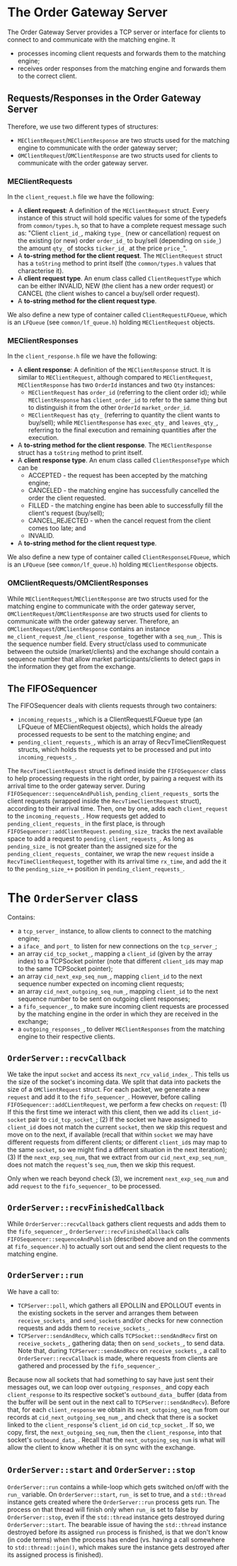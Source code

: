 # The Order Gateway Server
The Order Gateway Server provides a TCP server or interface for clients to connect to and communicate with the matching engine. It 
- processes incoming client requests and forwards them to 
the matching engine;
- receives order responses from the matching engine and forwards them to the correct client.

## Requests/Responses in the Order Gateway Server
Therefore, we use two different types of structures:
- `MEClientRequest`/`MEClientResponse` are two structs used for the matching engine to communicate with the order gateway server;
- `OMClientRequest`/`OMClientResponse` are two structs used for clients to communicate with the order gateway server.

### MEClientRequests
In the `client_request.h` file we have the following:
- A **client request**: A definition of the `MEClientRequest` struct. Every instance of this struct will hold specific values for some of the typedefs from `common/types.h`, so that to have a complete request message such as: "Client `client_id_`, making `type_` (new or cancellation) request on the existing (or new) order `order_id_` to buy/sell (depending on `side_`) the amount `qty_` of stocks `ticker_id_` at the price `price_`".
- A **to-string method for the client request**. The `MEClientRequest` struct has a `toString`  method to print itself (the `common/types.h` values that characterise it).
- A **client request type**. An enum class called `ClientRequestType` which can be either INVALID, NEW (the client has a new order request) or CANCEL (the client wishes to cancel a buy/sell order request).
- A **to-string method for the client request type**. 

We also define a new type of container called `ClientRequestLFQueue`, which is an `LFQueue` (see `common/lf_queue.h`) holding `MEClientRequest` objects.

### MEClientResponses
In the `client_response.h` file we have the following:
- A **client response**: A definition of the `MEClientResponse` struct. It is similar to `MEClientRequest`, although compared to `MEClientRequest`, `MEClientResponse` has two `OrderId` instances and two `Qty` instances:
    - `MEClientRequest` has `order_id` (referring to the client order id); while `MEClientResponse` has `client_order_id` to refer to the same thing but to distinguish it from the other `OrderId` `market_order_id`.
    - `MEClientRequest` has `qty_` (referring to quantity the client wants to buy/sell); while `MEClientResponse` has `exec_qty_` and `leaves_qty_`, referring to the final execution and remaining quantities after the execution.
- A **to-string method for the client response**. The `MEClientResponse` struct has a `toString`  method to print itself.
- A **client response type**. An enum class called `ClientResponseType` which can be 
    - ACCEPTED - the request has been accepted by the matching engine; 
    - CANCELED - the matching engine has successfully cancelled the order the  client requested.
    - FILLED - the matching engine has been able to successfully fill the client's request (buy/sell);
    - CANCEL_REJECTED - when the cancel request from the client comes too late; and 
    - INVALID.
- A **to-string method for the client request type**. 

We also define a new type of container called `ClientResponseLFQueue`, which is an `LFQueue` (see `common/lf_queue.h`) holding `MEClientResponse` objects.

### OMClientRequests/OMClientResponses
While `MEClientRequest`/`MEClientResponse` are two structs used for the matching engine to communicate with the order gateway server, `OMClientRequest`/`OMClientResponse` are two structs used for clients to communicate with the order gateway server. Therefore, an `OMClientRequest`/`OMClientResponse` contains an instance `me_client_request_`/`me_client_response_` together with a `seq_num_`. This is the sequence number field. Every struct/class used to communicate between the outside (market/clients) and the exchange should contain a sequence number that allow market participants/clients to detect gaps in the information they get from the exchange.

## The FIFOSequencer
The FIFOSequencer deals with clients requests through two containers:
- `incoming_requests_`, which is a ClientRequestLFQueue type (an LFQueue of MEClientRequest objects), which holds the already processed requests to be sent to the matching engine; and
- `pending_client_requests_`, which is an array of RecvTimeClientRequest structs, which holds the requests yet to be processed and put into `incoming_requests_`.

The `RecvTimeClientRequest` struct is defined inside the `FIFOSequencer` class to help processing requests in the right order, by pairing a request with its arrival time to the order gateway server. During `FIFOSequencer::sequenceAndPublish`, `pending_client_requests_` sorts the client requests (wrapped inside the `RecvTimeClientRequest` struct), according to their arrival time. Then, one by one, adds each `client_request` to the `incoming_requests_`. How requests get added to `pending_client_requests_` in the first place, is through `FIFOSequencer::addClientRequest`. `pending_size_` tracks the next available space to add a request to `pending_client_requests_`. As long as `pending_size_` is not greater than the assigned size for the `pending_client_requests_` container, we wrap the new `request` inside a `RecvTimeClientRequest`, together with its arrival time `rx_time`, and add the it to the `pending_size_++` position in `pending_client_requests_`.

# The `OrderServer` class
Contains:
- a `tcp_server_` instance, to allow clients to connect to the matching engine;
- a `iface_` and `port_` to listen for new connections on the `tcp_server_`;
- an array `cid_tcp_socket_`, mapping a `client_id` (given by the array index) to a TCPSocket pointer (note that different `client_id`s may map to the same TCPSocket pointer);
- an array `cid_next_exp_seq_num_`, mapping `client_id` to the next sequence number expected on incoming client requests;
- an array `cid_next_outgoing_seq_num_`, mapping `client_id` to the next sequence number to be sent on outgoing client responses;
- a `fifo_sequencer_`, to make sure incoming client requests are processed by the matching engine in the order in which they are received in the exchange;
- a `outgoing_responses_`, to deliver `MEClientResponses` from the matching engine to their respective clients.

## `OrderServer::recvCallback`
We take the input `socket` and access its `next_rcv_valid_index_`. This tells us the size of the socket's incoming data. We split that data into packets the size of a `OMClientRequest` struct. For each packet, we generate a new `request` and add it to the `fifo_sequencer_`. However, before calling `FIFOSequencer::addCLientRequest`, we perform a few checks on `request`:
(1) If this the first time we interact with this client, then we add its `client_id`-`socket` pair to `cid_tcp_socket_`;
(2) If the socket we have assigned to `client_id` does not match the current `socket`, then we skip this request and move on to the next, if available (recall that within `socket` we may have different requests from different clients; or different `client_id`s may map to the same `socket`, so we might find a different situation in the next iteration);
(3) If the `next_exp_seq_num`, that we extract from our `cid_next_exp_seq_num_` does not match the `request`'s `seq_num`, then we skip this request.

Only when we reach beyond check (3), we increment `next_exp_seq_num` and add `request` to the `fifo_sequencer_` to be processed.

## `OrderServer::recvFinishedCallback`
While `OrderServer::recvCallback` gathers client requests and adds them to the `fifo_sequencer_`, `OrderServer::recvFinishedCallback` calls  `FIFOSequencer::sequenceAndPublish` (described above and on the comments at `fifo_sequencer.h`) to actually sort out and send the client requests to the matching engine.

## `OrderServer::run`
We have a call to:
- `TCPServer::poll`, which gathers all EPOLLIN and EPOLLOUT events in the existing sockets in the server and arranges them between `receive_sockets_` and `send_sockets` and/or checks for new connection requests and adds them to `receive_sockets_`.
- `TCPServer::sendAndRecv`, which calls `TCPSocket::sendAndRecv` first on `receive_sockets_`, gathering data; then on `send_sockets_`, to send data. Note that, during `TCPServer::sendAndRecv` on `receive_sockets_`, a call to `OrderServer::recvCallback` is made, where requests from clients are gathered and processed by the `fifo_sequencer_`.

Because now all sockets that had something to say have just sent their messages out, we can loop over `outgoing_responses_` and copy each `client_response` to its respective socket's `outbound_data_` buffer (data from the buffer will be sent out in the next call to `TCPServer::sendAndRecv`). Before that, for each `client_response` we obtain its `next_outgoing_seq_num` from our records at `cid_next_outgoing_seq_num_`, and check that there is a socket linked to the `client_response`'s `client_id` on `cid_tcp_socket_`. If so, we copy, first, the `next_outgoing_seq_num`, then the `client_response`, into that socket's `outbound_data_`. Recall that the `next_outgoing_seq_num` is what will allow the client to know whether it is on sync with the exchange. 

## `OrderServer::start` and `OrderServer::stop`
`OrderServer::run` contains a while-loop which gets switched on/off with the `run_` variable. On `OrderServer::start`, `run_` is set to true, and a `std::thread` instance gets created where the `OrderServer::run` process gets run. The process on that thread will finish only when `run_` is set to false by `OrderServer::stop`, even if the `std::thread` instance gets destroyed during `OrderServer::start`. The bearable issue of having the `std::thread` instance destroyed before its assigned `run` process is finished, is that we don't know (in code terms) when the process has ended (vs. having a call somewhere to `std::thread::join()`, which makes sure the instance gets destroyed after its assigned process is finished). 